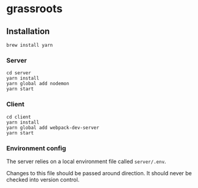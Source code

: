 # grassroots

## Installation

```
brew install yarn
```

### Server
```
cd server
yarn install
yarn global add nodemon
yarn start
```

### Client
```
cd client
yarn install
yarn global add webpack-dev-server
yarn start
```

### Environment config
The server relies on a local environment file called `server/.env`.

Changes to this file should be passed around direction. It should never be checked into version control.